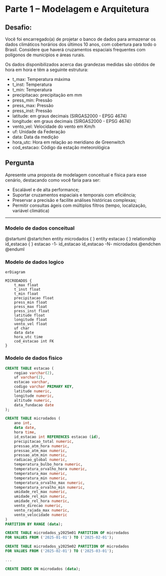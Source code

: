 # Parte 1 – Modelagem e Arquitetura

## Desafio:

Você foi encarregado(a) de projetar o banco de dados para armazenar os dados climáticos horários dos últimos 10 anos, com cobertura para todo o Brasil. Considere que haverá cruzamentos espaciais frequentes com polígonos de municípios e áreas rurais.

Os dados disponibilizados acerca das grandezas medidas são obtidos de hora em hora e têm a seguinte estrutura:

- t_max: Temperatura máxima
- t_inst: Temperatura
- t_min: Temperatura
- precipitacao: precipitação em mm
- press_min: Pressão
- press_max: Pressão
- press_inst: Pressão
- latitude: em graus decimais (SIRGAS2000 - EPSG 4674)
- longitude: em graus decimais (SIRGAS2000 - EPSG 4674)
- vento_vel: Velocidade do vento em Km/h
- uf: Unidade da Federação
- data: Data da medição
- hora_utc: Hora em relação ao meridiano de Greenwitch
- cod_estacao: Código da estação meteorológica

## Pergunta

Apresente uma proposta de modelagem conceitual e física para esse cenário, destacando como você faria para ser:

- Escalável e de alta performance;
- Suportar cruzamentos espaciais e temporais com eficiência;
- Preservar a precisão e facilite análises históricas complexas;
- Permitir consultas ágeis com múltiplos filtros (tempo, localização, variável climática)

---

### Modelo de dados conceitual

@startuml
@startchen
entity microdados {
}
entity estacao {
}
relationship id_estacao {
}
estacao -1- id_estacao
id_estacao -N- microdados
@endchen
@enduml

### Modelo de dados logico

```mermaid
erDiagram

MICRODADOS {
    t_max float
    t_inst float
    t_min float
    precipitacao float
    press_min float
    press_max float
    press_inst float
    latitude float
    longitude float
    vento_vel float
    uf char
    data date
    hora_utc time
    cod_estacao int FK
}

```

### Modelo de dados fisico

```sql
CREATE TABLE estacao (
    regiao varchar(2),
    uf varchar(2),
    estacao varchar,
    codigo varchar PRIMARY KEY,
    latitude numeric,
    longitude numeric,
    altitude numeric,
    data_fundacao date
);

CREATE TABLE microdados (
    ano int,
    data date,
    hora time,
    id_estacao int REFERENCES estacao (id),
    precipitacao_total numeric,
    pressao_atm_hora numeric,
    pressao_atm_max numeric,
    pressao_atm_min numeric,
    radiacao_global numeric,
    temperatura_bulbo_hora numeric,
    temperatura_orvalho_hora numeric,
    temperatura_max numeric,
    temperatura_min numeric,
    temperatura_orvalho_max numeric,
    temperatura_orvalho_min numeric,
    umidade_rel_max numeric,
    umidade_rel_min numeric,
    umidade_rel_hora numeric,
    vento_direcao numeric,
    vento_rajada_max numeric,
    vento_velocidade numeric
)
PARTITION BY RANGE (data);

CREATE TABLE microdados_y2025m01 PARTITION OF microdados
FOR VALUES FROM ('2025-01-01') TO ('2025-02-01');

CREATE TABLE microdados_y2025m02 PARTITION OF microdados
FOR VALUES FROM ('2025-02-01') TO ('2025-03-01');

...

CREATE INDEX ON microdados (data);
```
